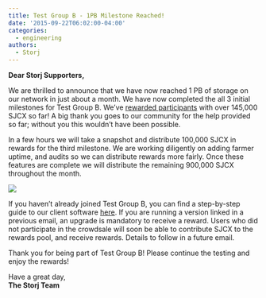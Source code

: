 ```yaml
---
title: Test Group B - 1PB Milestone Reached!
date: '2015-09-22T06:02:00-04:00'
categories:
  - engineering
authors:
  - Storj
---
```

**Dear Storj Supporters,**  
  
We are thrilled to announce that we have now reached 1 PB of storage on our network in just about a month. We have now completed the all 3 initial milestones for Test Group B. We’ve [rewarded participants](http://storj.us8.list-manage2.com/track/click?u=edba9fc4ce8b9095a31859cba&id=bfb584c6f9&e=813daa4cbf) with over 145,000 SJCX so far! A big thank you goes to our community for the help provided so far; without you this wouldn’t have been possible.  

<!--more-->

In a few hours we will take a snapshot and distribute 100,000 SJCX in rewards for the third milestone. We are working diligently on adding farmer uptime, and audits so we can distribute rewards more fairly. Once these features are complete we will distribute the remaining 900,000 SJCX throughout the month.  
  

![](img/senkyu.jpg)

  
If you haven’t already joined Test Group B, you can find a step-by-step guide to our client software [here](http://storj.us8.list-manage1.com/track/click?u=edba9fc4ce8b9095a31859cba&id=1129546c5a&e=813daa4cbf). If you are running a version linked in a previous email, an upgrade is mandatory to receive a reward. Users who did not participate in the crowdsale will soon be able to contribute SJCX to the rewards pool, and receive rewards. Details to follow in a future email.  
  
Thank you for being part of Test Group B! Please continue the testing and enjoy the rewards!

  
Have a great day,  
**The Storj Team**

